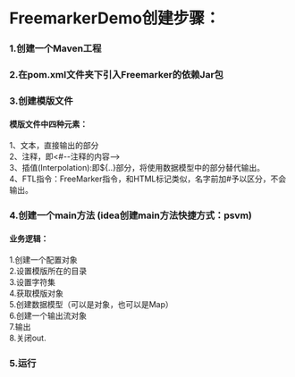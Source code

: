 FreemarkerDemo创建步骤：
====
### 1.创建一个Maven工程

### 2.在pom.xml文件夹下引入Freemarker的依赖Jar包

### 3.创建模版文件

#### 模版文件中四种元素：
1、文本，直接输出的部分  
2、注释，即<#--注释的内容-->  
3、插值(Interpolation):即${..}部分，将使用数据模型中的部分替代输出。  
4、FTL指令：FreeMarker指令，和HTML标记类似，名字前加#予以区分，不会输出。

### 4.创建一个main方法	(idea创建main方法快捷方式：psvm)

#### 业务逻辑：
1.创建一个配置对象  
2.设置模版所在的目录  
3.设置字符集  
4.获取模版对象  
5.创建数据模型（可以是对象，也可以是Map）  
6.创建一个输出流对象  
7.输出  
8.关闭out.  

### 5.运行
